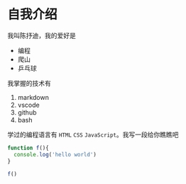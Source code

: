 # 自我介绍

我叫陈抒迪，我的爱好是

* 编程
* 爬山
* 乒乓球

我掌握的技术有

1. markdown
2. vscode
3. github
4. bash

学过的编程语言有 `HTML` `CSS` `JavaScript`。我写一段给你瞧瞧吧

```javascript
function f(){
  console.log('hello world')
}

f()
```
